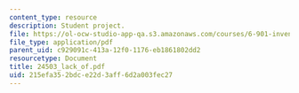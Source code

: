 ```yaml
---
content_type: resource
description: Student project.
file: https://ol-ocw-studio-app-qa.s3.amazonaws.com/courses/6-901-inventions-and-patents-fall-2005/215efa352bdce22d3aff6d2a003fec27_24503_lack_of.pdf
file_type: application/pdf
parent_uid: c929091c-413a-12f0-1176-eb1861802dd2
resourcetype: Document
title: 24503_lack_of.pdf
uid: 215efa35-2bdc-e22d-3aff-6d2a003fec27
---
```

